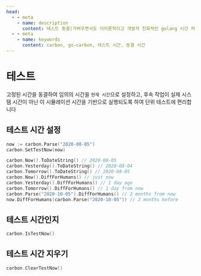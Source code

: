 ```yaml
---
head:
  - - meta
    - name: description
      content: 테스트 동결|가벼우면서도 의미론적이고 개발자 친화적인 golang 시간 처리 라이브러리
  - - meta
    - name: keywords
      content: carbon, go-carbon, 테스트 시간, 동결 시간
---
```


# 테스트
고정된 시간을 동결하여 임의의 시간을 `현재 시간`으로 설정하고, 후속 작업이 실제 시스템 시간이 아닌 이 시뮬레이션 시간을 기반으로 실행되도록 하여 단위 테스트에 편리합니다

## 테스트 시간 설정
```go
now := carbon.Parse("2020-08-05")
carbon.SetTestNow(now)

carbon.Now().ToDateString() // 2020-08-05
carbon.Yesterday().ToDateString() // 2020-08-04
carbon.Tomorrow().ToDateString() // 2020-08-05
carbon.Now().DiffForHumans() // just now
carbon.Yesterday().DiffForHumans() // 1 day ago
carbon.Tomorrow().DiffForHumans() // 1 day from now
carbon.Parse("2020-10-05").DiffForHumans() // 2 months from now
now.DiffForHumans(carbon.Parse("2020-10-05")) // 2 months before
```

## 테스트 시간인지
```go
carbon.IsTestNow() 
```

## 테스트 시간 지우기
```go
carbon.ClearTestNow()
``` 